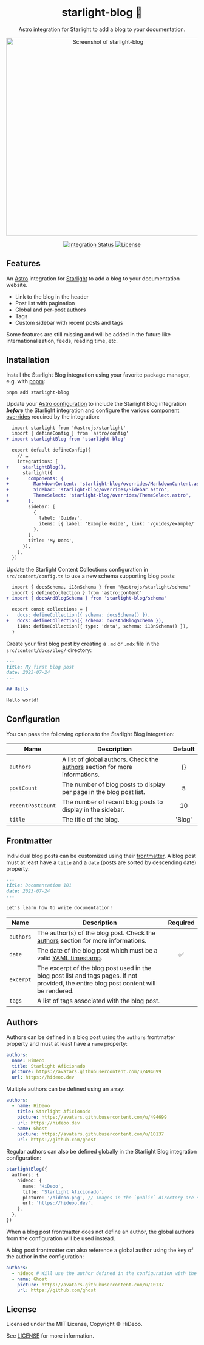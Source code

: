 <div align="center">
  <h1>starlight-blog 📰</h1>
  <p>Astro integration for Starlight to add a blog to your documentation.</p>
  <p>
    <a href="https://i.imgur.com/5Q8Vlhn.png" title="Screenshot of starlight-blog">
      <img alt="Screenshot of starlight-blog" src="https://i.imgur.com/5Q8Vlhn.png" width="520" />
    </a>
  </p>
</div>

<div align="center">
  <a href="https://github.com/HiDeoo/starlight-blog/actions/workflows/integration.yml">
    <img alt="Integration Status" src="https://github.com/HiDeoo/starlight-blog/actions/workflows/integration.yml/badge.svg" />
  </a>
  <a href="https://github.com/HiDeoo/starlight-blog/blob/main/LICENSE">
    <img alt="License" src="https://badgen.net/github/license/HiDeoo/starlight-blog" />
  </a>
  <br />
</div>

## Features

An [Astro](https://astro.build) integration for [Starlight](https://starlight.astro.build) to add a blog to your documentation website.

- Link to the blog in the header
- Post list with pagination
- Global and per-post authors
- Tags
- Custom sidebar with recent posts and tags

Some features are still missing and will be added in the future like internationalization, feeds, reading time, etc.

## Installation

Install the Starlight Blog integration using your favorite package manager, e.g. with [pnpm](https://pnpm.io):

```shell
pnpm add starlight-blog
```

Update your [Astro configuration](https://docs.astro.build/en/guides/configuring-astro/#supported-config-file-types) to include the Starlight Blog integration **_before_** the Starlight integration and configure the various [component overrides](https://starlight.astro.build/guides/overriding-components/) required by the integration:

```diff
  import starlight from '@astrojs/starlight'
  import { defineConfig } from 'astro/config'
+ import starlightBlog from 'starlight-blog'

  export default defineConfig({
    // …
    integrations: [
+     starlightBlog(),
      starlight({
+       components: {
+         MarkdownContent: 'starlight-blog/overrides/MarkdownContent.astro',
+         Sidebar: 'starlight-blog/overrides/Sidebar.astro',
+         ThemeSelect: 'starlight-blog/overrides/ThemeSelect.astro',
+       },
        sidebar: [
          {
            label: 'Guides',
            items: [{ label: 'Example Guide', link: '/guides/example/' }],
          },
        ],
        title: 'My Docs',
      }),
    ],
  })
```

Update the Starlight Content Collections configuration in `src/content/config.ts` to use a new schema supporting blog posts:

```diff
  import { docsSchema, i18nSchema } from '@astrojs/starlight/schema'
  import { defineCollection } from 'astro:content'
+ import { docsAndBlogSchema } from 'starlight-blog/schema'

  export const collections = {
-   docs: defineCollection({ schema: docsSchema() }),
+   docs: defineCollection({ schema: docsAndBlogSchema }),
    i18n: defineCollection({ type: 'data', schema: i18nSchema() }),
  }
```

Create your first blog post by creating a `.md` or `.mdx` file in the `src/content/docs/blog/` directory:

```md
---
title: My first blog post
date: 2023-07-24
---

## Hello

Hello world!
```

## Configuration

You can pass the following options to the Starlight Blog integration:

| Name              | Description                                                                            | Default |
| ----------------- | -------------------------------------------------------------------------------------- | :-----: |
| `authors`         | A list of global authors. Check the [authors](#authors) section for more informations. |   {}    |
| `postCount`       | The number of blog posts to display per page in the blog post list.                    |    5    |
| `recentPostCount` | The number of recent blog posts to display in the sidebar.                             |   10    |
| `title`           | The title of the blog.                                                                 | 'Blog'  |

## Frontmatter

Individual blog posts can be customized using their [frontmatter](https://astro.build/docs/content#frontmatter). A blog post must at least have a `title` and a `date` (posts are sorted by descending date) property:

```md
---
title: Documentation 101
date: 2023-07-24
---

Let's learn how to write documentation!
```

| Name      | Description                                                                                                                             | Required |
| --------- | --------------------------------------------------------------------------------------------------------------------------------------- | :------: |
| `authors` | The author(s) of the blog post. Check the [authors](#authors) section for more informations.                                            |          |
| `date`    | The date of the blog post which must be a valid [YAML timestamp](https://yaml.org/type/timestamp.html).                                 |    ✅    |
| `excerpt` | The excerpt of the blog post used in the blog post list and tags pages. If not provided, the entire blog post content will be rendered. |          |
| `tags`    | A list of tags associated with the blog post.                                                                                           |          |

## Authors

Authors can be defined in a blog post using the `authors` frontmatter property and must at least have a `name` property:

```yaml
authors:
  name: HiDeoo
  title: Starlight Aficionado
  picture: https://avatars.githubusercontent.com/u/494699
  url: https://hideoo.dev
```

Multiple authors can be defined using an array:

```yaml
authors:
  - name: HiDeoo
    title: Starlight Aficionado
    picture: https://avatars.githubusercontent.com/u/494699
    url: https://hideoo.dev
  - name: Ghost
    picture: https://avatars.githubusercontent.com/u/10137
    url: https://github.com/ghost
```

Regular authors can also be defined globally in the Starlight Blog integration configuration:

```ts
starlightBlog({
  authors: {
    hideoo: {
      name: 'HiDeoo',
      title: 'Starlight Aficionado',
      picture: '/hideoo.png', // Images in the `public` directory are supported.
      url: 'https://hideoo.dev',
    },
  },
})
```

When a blog post frontmatter does not define an author, the global authors from the configuration will be used instead.

A blog post frontmatter can also reference a global author using the key of the author in the configuration:

```yaml
authors:
  - hideoo # Will use the author defined in the configuration with the `hideoo` key.
  - name: Ghost
    picture: https://avatars.githubusercontent.com/u/10137
    url: https://github.com/ghost
```

## License

Licensed under the MIT License, Copyright © HiDeoo.

See [LICENSE](https://github.com/HiDeoo/starlight-blog/blob/main/LICENSE) for more information.
